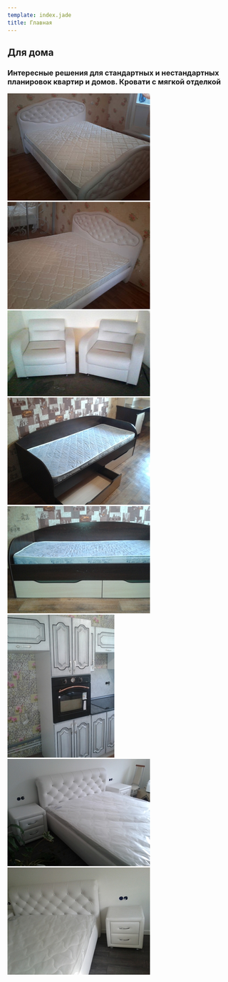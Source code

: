 ```yaml
---
template: index.jade
title: Главная
---
```


## Для дома

### Интересные решения для стандартных и нестандартных планировок квартир и домов. Кровати с мягкой отделкой
            
![](small/1.jpg)
![](small/2.jpg)
![](small/3.jpg)
![](small/4.jpg)
![](small/5.jpg)
![](small/6.jpg)
![](small/7.jpg)
![](small/8.jpg)